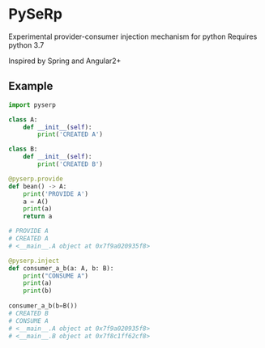# PySeRp

Experimental provider-consumer injection mechanism for python
Requires python 3.7

Inspired by Spring and Angular2+

## Example

```python
import pyserp

class A:
    def __init__(self):
        print('CREATED A')

class B:
    def __init__(self):
        print('CREATED B')

@pyserp.provide
def bean() -> A:
    print('PROVIDE A')
    a = A()
    print(a)
    return a

# PROVIDE A
# CREATED A
# <__main__.A object at 0x7f9a020935f8>

@pyserp.inject
def consumer_a_b(a: A, b: B):
    print("CONSUME A")
    print(a)
    print(b)
    
consumer_a_b(b=B())
# CREATED B
# CONSUME A
# <__main__.A object at 0x7f9a020935f8>
# <__main__.B object at 0x7f8c1ff62cf8>
```
